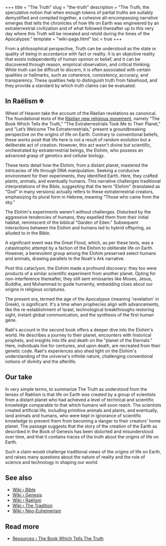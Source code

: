 +++
title = "The Truth"
slug = "the-truth"
description = "The Truth, the speculative notion that when enough tokens of partial truths are suitably demystified and compiled together, a cohesive all-encompassing narrative emerges that tells the chronicles of how life on Earth was engineered by an extraterrestrial civilization and of what followed thereafter up to this very day where this Truth will be revealed and retold during the times of the Apocalypse."
template = "wiki-page.html"
toc = true
+++

From a philosophical perspective, Truth can be understood as the state or quality of being in accordance with fact or reality. It is an objective reality that exists independently of human opinion or belief, and it can be discovered through reason, empirical observation, and critical thinking. While truth can be difficult to discern, it is often associated with certain qualities or hallmarks, such as coherence, consistency, accuracy, and transparency. These qualities help to distinguish truth from falsehood, and they provide a standard by which truth claims can be evaluated.

## In Raëlism 🔯

Wheel of Heaven take the account of the Räelian revelations as canonical. The foundational texts of the [Räelian new religious movement](../raelism.md/), namely "The Book Which Tells the Truth," "The Extraterrestrials Took Me to Their Planet," and "Let’s Welcome The Extraterrestrials," present a groundbreaking perspective on the origins of life on Earth. Contrary to conventional beliefs, these works posit that life here is not a result of random evolution but a deliberate act of creation. However, this act wasn't divine but scientific, orchestrated by extraterrestrial beings, the Elohim, who possess an advanced grasp of genetics and cellular biology.

These texts detail how the Elohim, from a distant planet, mastered the intricacies of life through DNA manipulation. Seeking a conducive environment for their experiments, they identified Earth. Here, they crafted plants, animals, and eventually humans. This narrative challenges traditional interpretations of the Bible, suggesting that the term "Elohim" (translated as "God" in many versions) actually refers to these extraterrestrial creators, emphasizing its plural form in Hebrew, meaning "Those who came from the sky."

The Elohim's experiments weren't without challenges. Disturbed by the aggressive tendencies of humans, they expelled them from their initial habitat, reminiscent of the biblical "Garden of Eden." Subsequent interactions between the Elohim and humans led to hybrid offspring, as alluded to in the Bible.

A significant event was the Great Flood, which, as per these texts, was a catastrophic attempt by a faction of the Elohim to obliterate life on Earth. However, a benevolent group among the Elohim preserved select humans and animals, drawing parallels to the Noah's Ark narrative.

Post this cataclysm, the Elohim made a profound discovery: they too were products of a similar scientific experiment from another planet. Opting for non-interference thereafter, they still sent emissaries like Moses, Jesus, Buddha, and Muhammad to guide humanity, embedding clues about our origins in religious scriptures.

The present era, termed the age of the Apocalypse (meaning 'revelation' in Greek), is significant. It's a time when prophecies align with advancements, like the re-establishment of Israel, technological breakthroughs restoring sight, instant global communication, and the synthesis of the first human gene.

Raël's account in the second book offers a deeper dive into the Elohim's world. He describes a journey to their planet, encounters with historical prophets, and insights into life and death on the "planet of the Eternals." Here, individuals live for centuries, and upon death, are recreated from their genetic code. Rael's experiences also shed light on the Elohim's understanding of the universe's infinite nature, challenging conventional notions of divinity and the afterlife.

## Our take

In very simple terms, to summarize The Truth as understood from the lenses of Raëlism is that life on Earth was created by a group of scientists from a distant planet who had achieved a level of technical and scientific knowledge comparable to that which humans will soon reach. The scientists created artificial life, including primitive animals and plants, and eventually, land animals and humans, who were kept in ignorance of scientific knowledge to prevent them from becoming a danger to their creators' home planet. The passage suggests that the story of the creation of the Earth as described in the Book of Genesis has been distorted and misunderstood over time, and that it contains traces of the truth about the origins of life on Earth.

Such a claim would challenge traditional views of the origins of life on Earth, and raises many questions about the nature of reality and the role of science and technology in shaping our world.

## See also

- [Wiki › Bible](../bible.md/)
- [Wiki › Genesis](../genesis.md/)
- [Wiki › Raëlism](../raelism.md/)
- [Wiki › The Tradition](../the-tradition.md/)
- [Wiki › Neo-Euhemerism](../neo-euhemerism.md/)

## Read more

- [Resources › The Book Which Tells The Truth](../library/the-book-which-tells-the-truth/index.md/)